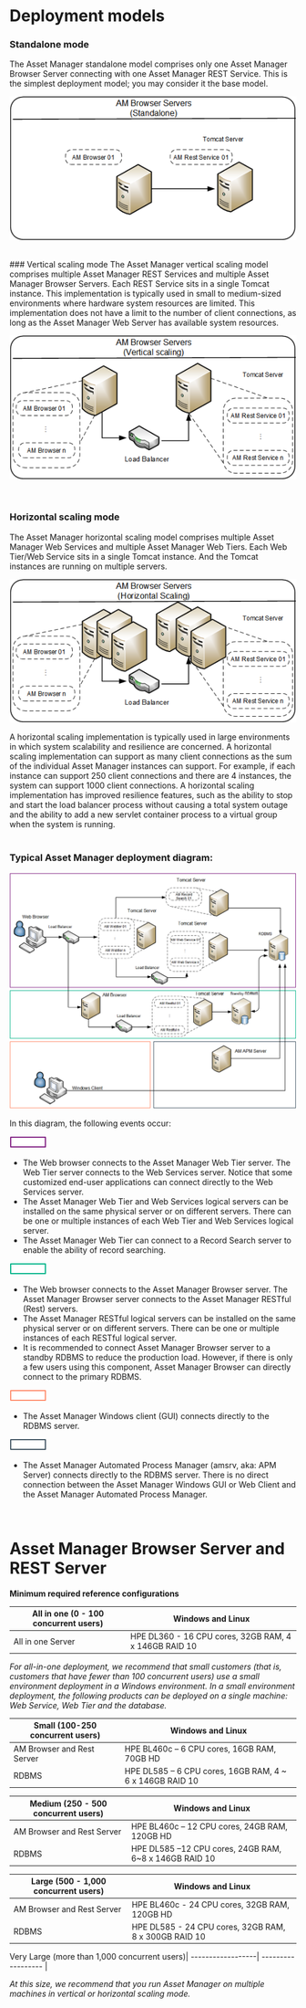 # Deployment models


### Standalone mode

The Asset Manager standalone model comprises only one Asset Manager Browser Server connecting with one Asset Manager REST Service. This is the simplest deployment model; you may consider it the base model.

![Standalone](../img/sizing/AMB_1.1_Standalone.png)

<br/>
### Vertical scaling mode
The Asset Manager vertical scaling model comprises multiple Asset Manager REST Services and multiple Asset Manager Browser Servers. Each REST Service sits in a single Tomcat instance. This implementation is typically used in small to medium-sized environments where hardware system resources are limited. This implementation does not have a limit to the number of client connections, as long as the Asset Manager Web Server has available system resources.

![Vertical](../img/sizing/AMB_1.1_Vertical.png)

<br/>


### Horizontal scaling mode
The Asset Manager horizontal scaling model comprises multiple Asset Manager Web Services and multiple Asset Manager Web Tiers. Each Web Tier/Web Service sits in a single Tomcat instance. And the Tomcat instances are running on multiple servers.  

![Horizontal](../img/sizing/AMB_1.1_Horizontal.png)

A horizontal scaling implementation is typically used in large environments in which system scalability and resilience are concerned. A horizontal scaling implementation can support as many client connections as the sum of the individual Asset Manager instances can support. For example, if each instance can support 250 client connections and there are 4 instances, the system can support 1000 client connections. A horizontal scaling implementation has improved resilience features, such as the ability to stop and start the load balancer process without causing a total system outage and the ability to add a new servlet container process to a virtual group when the system is running.
<br/>
<br/>
### Typical Asset Manager deployment diagram:


![All_in_one](../img/sizing/AM_9.6.0_AIO_cl4.png)

In this diagram, the following events occur:

![purple](../img/sizing/purple_rect.png)

* The Web browser connects to the Asset Manager Web Tier server. The Web Tier server connects to the Web Services server. Notice that some customized end-user applications can connect directly to the Web Services server.
* The Asset Manager Web Tier and Web Services logical servers can be installed on the same physical server or on different servers. There can be one or multiple instances of each Web Tier and Web Services logical server.
* The Asset Manager Web Tier can connect to a Record Search server to enable the ability of record searching.


![green](../img/sizing/green_rect.png)

* The Web browser connects to the Asset Manager Browser server. The Asset Manager Browser server connects to the Asset Manager RESTful (Rest) servers.
* The Asset Manager RESTful logical servers can be installed on the same physical server or on different servers. There can be one or multiple instances of each RESTful logical server.
* It is recommended to connect Asset Manager Browser server to a standby RDBMS to reduce the production load. However, if there is only a few users using this component, Asset Manager Browser can directly connect to the primary RDBMS.


![orange](../img/sizing/orange_rect.png)

* The Asset Manager Windows client (GUI) connects directly to the RDBMS server.

![dark_green](../img/sizing/dark_green_rect.png)

* The Asset Manager Automated Process Manager (amsrv, aka: APM Server) connects directly to the RDBMS server. There is no direct connection between the Asset Manager Windows GUI or Web Client and the Asset Manager Automated Process Manager.

<br/>

# Asset Manager Browser Server and REST Server
**Minimum required reference configurations**




All in one (0 - 100 concurrent users) | Windows and Linux
------------------| ------------------
All in one Server | HPE DL360 - 16 CPU cores, 32GB RAM, 4 x 146GB RAID 10

*For all-in-one deployment, we recommend that small customers (that is, customers that have fewer than 100 concurrent users) use a small environment deployment in a Windows environment. In a small environment deployment, the following products can be deployed on a single machine: Web Service, Web Tier and the database.*

Small (100-250 concurrent users) | Windows and Linux
------------------| ------------------
AM Browser and Rest Server | HPE BL460c – 6 CPU cores, 16GB RAM, 70GB HD
RDBMS | HPE DL585 – 6 CPU cores, 16GB RAM, 4 ~ 6 x 146GB RAID 10

 Medium (250 - 500 concurrent users) | Windows and Linux
------------------| ------------------
AM Browser and Rest Server  | HPE BL460c – 12 CPU cores, 24GB RAM, 120GB HD
RDBMS | HPE DL585 –12 CPU cores, 24GB RAM, 6~8 x 146GB RAID 10


Large (500 - 1,000 concurrent users) | Windows and Linux
------------------| ------------------
AM Browser and Rest Server | HPE BL460c - 24 CPU cores, 32GB RAM, 120GB HD
RDBMS | HPE DL585 - 24 CPU cores, 32GB RAM, 8 x 300GB RAID 10

Very Large (more than 1,000 concurrent users)|
------------------| ------------------
|

*At this size, we recommend that you run Asset Manager on multiple machines in vertical or horizontal scaling mode.*
